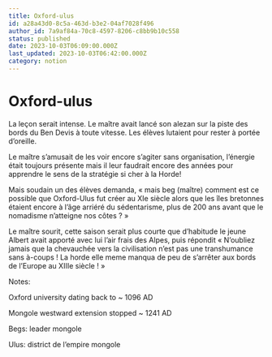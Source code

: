 ```yaml
---
title: Oxford-ulus
id: a28a43d0-8c5a-463d-b3e2-04af7028f496
author_id: 7a9af84a-70c8-4597-8206-c8bb9b10c558
status: published
date: 2023-10-03T06:09:00.000Z
last_updated: 2023-10-03T06:42:00.000Z
category: notion
---
```


# Oxford-ulus


La leçon serait intense. Le maître avait lancé son alezan sur la piste des bords du Ben Devis à toute vitesse. Les élèves lutaient pour rester à portée d’oreille. 

Le maître s’amusait de les voir encore s’agiter sans organisation, l’énergie était toujours présente mais il leur faudrait encore des années pour apprendre le sens de la stratégie si cher à la Horde!

Mais soudain un des élèves demanda, « mais beg (maître) comment est ce possible que Oxford-Ulus fut créer au XIe siècle alors que les îles bretonnes étaient encore à l’âge arriéré du sédentarisme, plus de 200 ans avant que le nomadisme n’atteigne nos côtes ? »

Le maître sourit, cette saison serait plus courte que d’habitude le jeune Albert avait apporté avec lui l’air frais des Alpes, puis répondit « N’oubliez jamais que la chevauchée vers la civilisation n’est pas une transhumance sans à-coups ! La horde elle meme manqua de peu de s’arrêter aux bords de l’Europe au XIIIe siècle ! »



Notes:

Oxford university dating back to ~ 1096 AD

Mongole westward extension stopped ~ 1241 AD

Begs: leader mongole

Ulus: district de l’empire mongole


